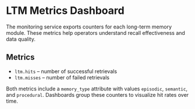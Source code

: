 # LTM Metrics Dashboard

The monitoring service exports counters for each long-term memory module. These metrics help operators understand recall effectiveness and data quality.

## Metrics

- `ltm.hits` – number of successful retrievals
- `ltm.misses` – number of failed retrievals

Both metrics include a `memory_type` attribute with values `episodic`, `semantic`, and `procedural`. Dashboards group these counters to visualize hit rates over time.


